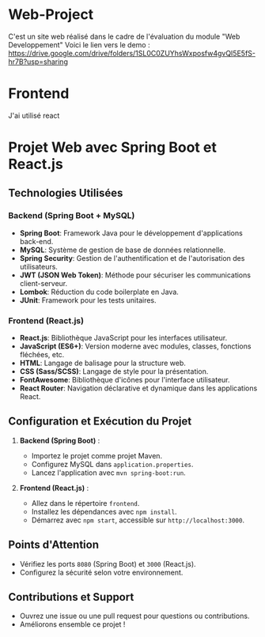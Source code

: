 # Web-Project
C'est un site web réalisé dans le cadre de l'évaluation du module "Web Developpement"
Voici le lien vers le demo : https://drive.google.com/drive/folders/1SL0C0ZUYhsWxposfw4gvQI5E5fS-hr7B?usp=sharing

# Frontend
J'ai utilisé react

# Projet Web avec Spring Boot et React.js

## Technologies Utilisées

### Backend (Spring Boot + MySQL)
- **Spring Boot**: Framework Java pour le développement d'applications back-end.
- **MySQL**: Système de gestion de base de données relationnelle.
- **Spring Security**: Gestion de l'authentification et de l'autorisation des utilisateurs.
- **JWT (JSON Web Token)**: Méthode pour sécuriser les communications client-serveur.
- **Lombok**: Réduction du code boilerplate en Java.
- **JUnit**: Framework pour les tests unitaires.

### Frontend (React.js)
- **React.js**: Bibliothèque JavaScript pour les interfaces utilisateur.
- **JavaScript (ES6+)**: Version moderne avec modules, classes, fonctions fléchées, etc.
- **HTML**: Langage de balisage pour la structure web.
- **CSS (Sass/SCSS)**: Langage de style pour la présentation.
- **FontAwesome**: Bibliothèque d'icônes pour l'interface utilisateur.
- **React Router**: Navigation déclarative et dynamique dans les applications React.

## Configuration et Exécution du Projet
1. **Backend (Spring Boot)** :
   - Importez le projet comme projet Maven.
   - Configurez MySQL dans `application.properties`.
   - Lancez l'application avec `mvn spring-boot:run`.

2. **Frontend (React.js)** :
   - Allez dans le répertoire `frontend`.
   - Installez les dépendances avec `npm install`.
   - Démarrez avec `npm start`, accessible sur `http://localhost:3000`.

## Points d'Attention
- Vérifiez les ports `8080` (Spring Boot) et `3000` (React.js).
- Configurez la sécurité selon votre environnement.

## Contributions et Support
- Ouvrez une issue ou une pull request pour questions ou contributions.
- Améliorons ensemble ce projet !
